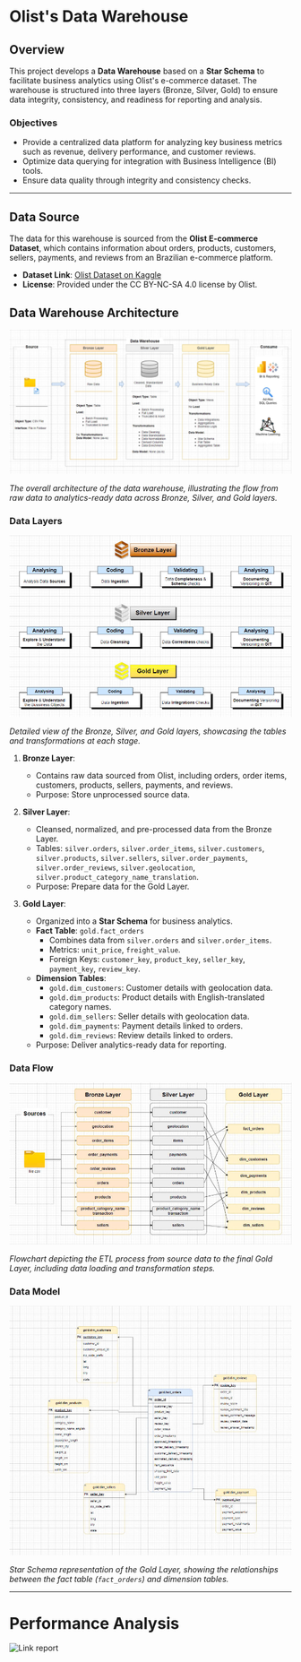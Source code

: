 # Olist's Data Warehouse

## Overview
This project develops a **Data Warehouse** based on a **Star Schema** to facilitate business analytics using Olist's e-commerce dataset. The warehouse is structured into three layers (Bronze, Silver, Gold) to ensure data integrity, consistency, and readiness for reporting and analysis.

### Objectives
- Provide a centralized data platform for analyzing key business metrics such as revenue, delivery performance, and customer reviews.
- Optimize data querying for integration with Business Intelligence (BI) tools.
- Ensure data quality through integrity and consistency checks.

---

## Data Source
The data for this warehouse is sourced from the **Olist E-commerce Dataset**, which contains information about orders, products, customers, sellers, payments, and reviews from an Brazilian e-commerce platform.  
- **Dataset Link**: [Olist Dataset on Kaggle](https://www.kaggle.com/datasets/olistbr/brazilian-ecommerce)  
- **License**: Provided under the CC BY-NC-SA 4.0 license by Olist.


## Data Warehouse Architecture

![Data Architecture](data_architecture/data_architecture.jpg)

*The overall architecture of the data warehouse, illustrating the flow from raw data to analytics-ready data across Bronze, Silver, and Gold layers.*

### Data Layers

![Data layers](data_architecture/data_layers.jpg)

*Detailed view of the Bronze, Silver, and Gold layers, showcasing the tables and transformations at each stage.*

1. **Bronze Layer**: 
   - Contains raw data sourced from Olist, including orders, order items, customers, products, sellers, payments, and reviews.
   - Purpose: Store unprocessed source data.

2. **Silver Layer**: 
   - Cleansed, normalized, and pre-processed data from the Bronze Layer.
   - Tables: `silver.orders`, `silver.order_items`, `silver.customers`, `silver.products`, `silver.sellers`, `silver.order_payments`, `silver.order_reviews`, `silver.geolocation`, `silver.product_category_name_translation`.
   - Purpose: Prepare data for the Gold Layer.

3. **Gold Layer**: 
   - Organized into a **Star Schema** for business analytics.
   - **Fact Table**: `gold.fact_orders`
     - Combines data from `silver.orders` and `silver.order_items`.
     - Metrics: `unit_price`, `freight_value`.
     - Foreign Keys: `customer_key`, `product_key`, `seller_key`, `payment_key`, `review_key`.
   - **Dimension Tables**:
     - `gold.dim_customers`: Customer details with geolocation data.
     - `gold.dim_products`: Product details with English-translated category names.
     - `gold.dim_sellers`: Seller details with geolocation data.
     - `gold.dim_payments`: Payment details linked to orders.
     - `gold.dim_reviews`: Review details linked to orders.
   - Purpose: Deliver analytics-ready data for reporting.


### Data Flow

![Data Flow](data_architecture/data_flow.jpg)

*Flowchart depicting the ETL process from source data to the final Gold Layer, including data loading and transformation steps.*

### Data Model

![Data Modeling](data_architecture/data_modeling.jpg)

*Star Schema representation of the Gold Layer, showing the relationships between the fact table (`fact_orders`) and dimension tables.*

---

# Performance Analysis 
![Link report](src/performance_analysis/performance_analysis.jpg) 
